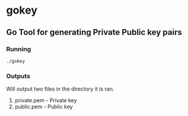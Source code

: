 # gokey

## Go Tool for generating Private Public key pairs

### Running

`./gokey` 

### Outputs

Will output two files in the directory it is ran.

1. private.pem - Private key
2. public.pem - Public key
